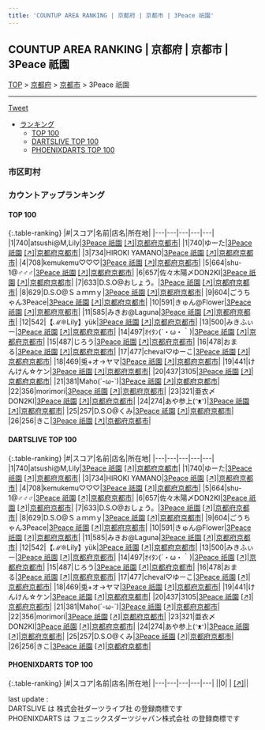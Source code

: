 ```yaml
---
title: 'COUNTUP AREA RANKING | 京都府 | 京都市 | 3Peace 祇園'
---
```

## COUNTUP AREA RANKING | 京都府 | 京都市 | 3Peace 祇園

[TOP](/darts/rank/) > [京都府](/darts/rank/京都府/) > [京都市](/darts/rank/京都府/京都市/) > 3Peace 祇園

___

<a href="https://twitter.com/share?ref_src=twsrc%5Etfw" data-text="COUNTUP AREA RANKING | 京都府京都市3Peace 祇園" class="twitter-share-button" data-hashtags="DARTSLIVE,PHOENIXDARTS,darts,ダーツ" data-show-count="false">Tweet</a>

* [ランキング](#カウントアップランキング)
    * [TOP 100](#top-100)
    * [DARTSLIVE TOP 100](#dartslive-top-100)
    * [PHOENIXDARTS TOP 100](#phoenixdarts-top-100)

### 市区町村

<ul>

</ul>

### カウントアップランキング

#### TOP 100



{:.table-ranking}
|#|スコア|名前|店名|所在地|
|---|---|---|---|---|
|1|740|<span class="rank-name-dl">atsushi@M,Lily</span>|<a href="/darts/rank/shops/9ee9347ed9a9ddfaa3f63593b5358cc4.html">3Peace 祇園</a> <a href="https://search.dartslive.com/jp/shop/9ee9347ed9a9ddfaa3f63593b5358cc4">[↗]</a>|<a href="/darts/rank/京都府/京都市">京都府京都市</a>|
|1|740|<span class="rank-name-dl">ゆーた</span>|<a href="/darts/rank/shops/9ee9347ed9a9ddfaa3f63593b5358cc4.html">3Peace 祇園</a> <a href="https://search.dartslive.com/jp/shop/9ee9347ed9a9ddfaa3f63593b5358cc4">[↗]</a>|<a href="/darts/rank/京都府/京都市">京都府京都市</a>|
|3|734|<span class="rank-name-dl">HIROKI YAMANO</span>|<a href="/darts/rank/shops/9ee9347ed9a9ddfaa3f63593b5358cc4.html">3Peace 祇園</a> <a href="https://search.dartslive.com/jp/shop/9ee9347ed9a9ddfaa3f63593b5358cc4">[↗]</a>|<a href="/darts/rank/京都府/京都市">京都府京都市</a>|
|4|708|<span class="rank-name-dl">kemukemu♡♡♡</span>|<a href="/darts/rank/shops/9ee9347ed9a9ddfaa3f63593b5358cc4.html">3Peace 祇園</a> <a href="https://search.dartslive.com/jp/shop/9ee9347ed9a9ddfaa3f63593b5358cc4">[↗]</a>|<a href="/darts/rank/京都府/京都市">京都府京都市</a>|
|5|664|<span class="rank-name-dl">shu-1@♂♂♂</span>|<a href="/darts/rank/shops/9ee9347ed9a9ddfaa3f63593b5358cc4.html">3Peace 祇園</a> <a href="https://search.dartslive.com/jp/shop/9ee9347ed9a9ddfaa3f63593b5358cc4">[↗]</a>|<a href="/darts/rank/京都府/京都市">京都府京都市</a>|
|6|657|<span class="rank-name-dl">佐々木陽〆DON2KI</span>|<a href="/darts/rank/shops/9ee9347ed9a9ddfaa3f63593b5358cc4.html">3Peace 祇園</a> <a href="https://search.dartslive.com/jp/shop/9ee9347ed9a9ddfaa3f63593b5358cc4">[↗]</a>|<a href="/darts/rank/京都府/京都市">京都府京都市</a>|
|7|633|<span class="rank-name-dl">D.S.O@おしょう。</span>|<a href="/darts/rank/shops/9ee9347ed9a9ddfaa3f63593b5358cc4.html">3Peace 祇園</a> <a href="https://search.dartslive.com/jp/shop/9ee9347ed9a9ddfaa3f63593b5358cc4">[↗]</a>|<a href="/darts/rank/京都府/京都市">京都府京都市</a>|
|8|629|<span class="rank-name-dl">D.S.O@Ｓａｍｍｙ</span>|<a href="/darts/rank/shops/9ee9347ed9a9ddfaa3f63593b5358cc4.html">3Peace 祇園</a> <a href="https://search.dartslive.com/jp/shop/9ee9347ed9a9ddfaa3f63593b5358cc4">[↗]</a>|<a href="/darts/rank/京都府/京都市">京都府京都市</a>|
|9|604|<span class="rank-name-dl">ごうちゃん3Peace</span>|<a href="/darts/rank/shops/9ee9347ed9a9ddfaa3f63593b5358cc4.html">3Peace 祇園</a> <a href="https://search.dartslive.com/jp/shop/9ee9347ed9a9ddfaa3f63593b5358cc4">[↗]</a>|<a href="/darts/rank/京都府/京都市">京都府京都市</a>|
|10|591|<span class="rank-name-dl">きゅん@Flower</span>|<a href="/darts/rank/shops/9ee9347ed9a9ddfaa3f63593b5358cc4.html">3Peace 祇園</a> <a href="https://search.dartslive.com/jp/shop/9ee9347ed9a9ddfaa3f63593b5358cc4">[↗]</a>|<a href="/darts/rank/京都府/京都市">京都府京都市</a>|
|11|585|<span class="rank-name-dl">みきお@Laguna</span>|<a href="/darts/rank/shops/9ee9347ed9a9ddfaa3f63593b5358cc4.html">3Peace 祇園</a> <a href="https://search.dartslive.com/jp/shop/9ee9347ed9a9ddfaa3f63593b5358cc4">[↗]</a>|<a href="/darts/rank/京都府/京都市">京都府京都市</a>|
|12|542|<span class="rank-name-dl">【ℳ❊Lily】yük</span>|<a href="/darts/rank/shops/9ee9347ed9a9ddfaa3f63593b5358cc4.html">3Peace 祇園</a> <a href="https://search.dartslive.com/jp/shop/9ee9347ed9a9ddfaa3f63593b5358cc4">[↗]</a>|<a href="/darts/rank/京都府/京都市">京都府京都市</a>|
|13|500|<span class="rank-name-dl">みきふぃー</span>|<a href="/darts/rank/shops/9ee9347ed9a9ddfaa3f63593b5358cc4.html">3Peace 祇園</a> <a href="https://search.dartslive.com/jp/shop/9ee9347ed9a9ddfaa3f63593b5358cc4">[↗]</a>|<a href="/darts/rank/京都府/京都市">京都府京都市</a>|
|14|497|<span class="rank-name-dl">ｵｲﾀﾝ(´・ω・｀)</span>|<a href="/darts/rank/shops/9ee9347ed9a9ddfaa3f63593b5358cc4.html">3Peace 祇園</a> <a href="https://search.dartslive.com/jp/shop/9ee9347ed9a9ddfaa3f63593b5358cc4">[↗]</a>|<a href="/darts/rank/京都府/京都市">京都府京都市</a>|
|15|487|<span class="rank-name-dl">じろう</span>|<a href="/darts/rank/shops/9ee9347ed9a9ddfaa3f63593b5358cc4.html">3Peace 祇園</a> <a href="https://search.dartslive.com/jp/shop/9ee9347ed9a9ddfaa3f63593b5358cc4">[↗]</a>|<a href="/darts/rank/京都府/京都市">京都府京都市</a>|
|16|478|<span class="rank-name-dl">おまる</span>|<a href="/darts/rank/shops/9ee9347ed9a9ddfaa3f63593b5358cc4.html">3Peace 祇園</a> <a href="https://search.dartslive.com/jp/shop/9ee9347ed9a9ddfaa3f63593b5358cc4">[↗]</a>|<a href="/darts/rank/京都府/京都市">京都府京都市</a>|
|17|477|<span class="rank-name-dl">cheval♡ゆーこ</span>|<a href="/darts/rank/shops/9ee9347ed9a9ddfaa3f63593b5358cc4.html">3Peace 祇園</a> <a href="https://search.dartslive.com/jp/shop/9ee9347ed9a9ddfaa3f63593b5358cc4">[↗]</a>|<a href="/darts/rank/京都府/京都市">京都府京都市</a>|
|18|469|<span class="rank-name-dl">兎+オ→ヤマ</span>|<a href="/darts/rank/shops/9ee9347ed9a9ddfaa3f63593b5358cc4.html">3Peace 祇園</a> <a href="https://search.dartslive.com/jp/shop/9ee9347ed9a9ddfaa3f63593b5358cc4">[↗]</a>|<a href="/darts/rank/京都府/京都市">京都府京都市</a>|
|19|441|<span class="rank-name-dl">けんけん☆ケン</span>|<a href="/darts/rank/shops/9ee9347ed9a9ddfaa3f63593b5358cc4.html">3Peace 祇園</a> <a href="https://search.dartslive.com/jp/shop/9ee9347ed9a9ddfaa3f63593b5358cc4">[↗]</a>|<a href="/darts/rank/京都府/京都市">京都府京都市</a>|
|20|437|<span class="rank-name-dl">3105</span>|<a href="/darts/rank/shops/9ee9347ed9a9ddfaa3f63593b5358cc4.html">3Peace 祇園</a> <a href="https://search.dartslive.com/jp/shop/9ee9347ed9a9ddfaa3f63593b5358cc4">[↗]</a>|<a href="/darts/rank/京都府/京都市">京都府京都市</a>|
|21|381|<span class="rank-name-dl">Maho(´-ω-`)</span>|<a href="/darts/rank/shops/9ee9347ed9a9ddfaa3f63593b5358cc4.html">3Peace 祇園</a> <a href="https://search.dartslive.com/jp/shop/9ee9347ed9a9ddfaa3f63593b5358cc4">[↗]</a>|<a href="/darts/rank/京都府/京都市">京都府京都市</a>|
|22|356|<span class="rank-name-dl">morimori</span>|<a href="/darts/rank/shops/9ee9347ed9a9ddfaa3f63593b5358cc4.html">3Peace 祇園</a> <a href="https://search.dartslive.com/jp/shop/9ee9347ed9a9ddfaa3f63593b5358cc4">[↗]</a>|<a href="/darts/rank/京都府/京都市">京都府京都市</a>|
|23|321|<span class="rank-name-dl">亜衣〆DON2KI</span>|<a href="/darts/rank/shops/9ee9347ed9a9ddfaa3f63593b5358cc4.html">3Peace 祇園</a> <a href="https://search.dartslive.com/jp/shop/9ee9347ed9a9ddfaa3f63593b5358cc4">[↗]</a>|<a href="/darts/rank/京都府/京都市">京都府京都市</a>|
|24|274|<span class="rank-name-dl">あや参上(ᵔᴥᵔ)</span>|<a href="/darts/rank/shops/9ee9347ed9a9ddfaa3f63593b5358cc4.html">3Peace 祇園</a> <a href="https://search.dartslive.com/jp/shop/9ee9347ed9a9ddfaa3f63593b5358cc4">[↗]</a>|<a href="/darts/rank/京都府/京都市">京都府京都市</a>|
|25|257|<span class="rank-name-dl">D.S.O@くみ</span>|<a href="/darts/rank/shops/9ee9347ed9a9ddfaa3f63593b5358cc4.html">3Peace 祇園</a> <a href="https://search.dartslive.com/jp/shop/9ee9347ed9a9ddfaa3f63593b5358cc4">[↗]</a>|<a href="/darts/rank/京都府/京都市">京都府京都市</a>|
|26|256|<span class="rank-name-dl">きこ</span>|<a href="/darts/rank/shops/9ee9347ed9a9ddfaa3f63593b5358cc4.html">3Peace 祇園</a> <a href="https://search.dartslive.com/jp/shop/9ee9347ed9a9ddfaa3f63593b5358cc4">[↗]</a>|<a href="/darts/rank/京都府/京都市">京都府京都市</a>|


#### DARTSLIVE TOP 100



{:.table-ranking}
|#|スコア|名前|店名|所在地|
|---|---|---|---|---|
|1|740|<span class="rank-name-dl">atsushi@M,Lily</span>|<a href="/darts/rank/shops/9ee9347ed9a9ddfaa3f63593b5358cc4.html">3Peace 祇園</a> <a href="https://search.dartslive.com/jp/shop/9ee9347ed9a9ddfaa3f63593b5358cc4">[↗]</a>|<a href="/darts/rank/京都府/京都市">京都府京都市</a>|
|1|740|<span class="rank-name-dl">ゆーた</span>|<a href="/darts/rank/shops/9ee9347ed9a9ddfaa3f63593b5358cc4.html">3Peace 祇園</a> <a href="https://search.dartslive.com/jp/shop/9ee9347ed9a9ddfaa3f63593b5358cc4">[↗]</a>|<a href="/darts/rank/京都府/京都市">京都府京都市</a>|
|3|734|<span class="rank-name-dl">HIROKI YAMANO</span>|<a href="/darts/rank/shops/9ee9347ed9a9ddfaa3f63593b5358cc4.html">3Peace 祇園</a> <a href="https://search.dartslive.com/jp/shop/9ee9347ed9a9ddfaa3f63593b5358cc4">[↗]</a>|<a href="/darts/rank/京都府/京都市">京都府京都市</a>|
|4|708|<span class="rank-name-dl">kemukemu♡♡♡</span>|<a href="/darts/rank/shops/9ee9347ed9a9ddfaa3f63593b5358cc4.html">3Peace 祇園</a> <a href="https://search.dartslive.com/jp/shop/9ee9347ed9a9ddfaa3f63593b5358cc4">[↗]</a>|<a href="/darts/rank/京都府/京都市">京都府京都市</a>|
|5|664|<span class="rank-name-dl">shu-1@♂♂♂</span>|<a href="/darts/rank/shops/9ee9347ed9a9ddfaa3f63593b5358cc4.html">3Peace 祇園</a> <a href="https://search.dartslive.com/jp/shop/9ee9347ed9a9ddfaa3f63593b5358cc4">[↗]</a>|<a href="/darts/rank/京都府/京都市">京都府京都市</a>|
|6|657|<span class="rank-name-dl">佐々木陽〆DON2KI</span>|<a href="/darts/rank/shops/9ee9347ed9a9ddfaa3f63593b5358cc4.html">3Peace 祇園</a> <a href="https://search.dartslive.com/jp/shop/9ee9347ed9a9ddfaa3f63593b5358cc4">[↗]</a>|<a href="/darts/rank/京都府/京都市">京都府京都市</a>|
|7|633|<span class="rank-name-dl">D.S.O@おしょう。</span>|<a href="/darts/rank/shops/9ee9347ed9a9ddfaa3f63593b5358cc4.html">3Peace 祇園</a> <a href="https://search.dartslive.com/jp/shop/9ee9347ed9a9ddfaa3f63593b5358cc4">[↗]</a>|<a href="/darts/rank/京都府/京都市">京都府京都市</a>|
|8|629|<span class="rank-name-dl">D.S.O@Ｓａｍｍｙ</span>|<a href="/darts/rank/shops/9ee9347ed9a9ddfaa3f63593b5358cc4.html">3Peace 祇園</a> <a href="https://search.dartslive.com/jp/shop/9ee9347ed9a9ddfaa3f63593b5358cc4">[↗]</a>|<a href="/darts/rank/京都府/京都市">京都府京都市</a>|
|9|604|<span class="rank-name-dl">ごうちゃん3Peace</span>|<a href="/darts/rank/shops/9ee9347ed9a9ddfaa3f63593b5358cc4.html">3Peace 祇園</a> <a href="https://search.dartslive.com/jp/shop/9ee9347ed9a9ddfaa3f63593b5358cc4">[↗]</a>|<a href="/darts/rank/京都府/京都市">京都府京都市</a>|
|10|591|<span class="rank-name-dl">きゅん@Flower</span>|<a href="/darts/rank/shops/9ee9347ed9a9ddfaa3f63593b5358cc4.html">3Peace 祇園</a> <a href="https://search.dartslive.com/jp/shop/9ee9347ed9a9ddfaa3f63593b5358cc4">[↗]</a>|<a href="/darts/rank/京都府/京都市">京都府京都市</a>|
|11|585|<span class="rank-name-dl">みきお@Laguna</span>|<a href="/darts/rank/shops/9ee9347ed9a9ddfaa3f63593b5358cc4.html">3Peace 祇園</a> <a href="https://search.dartslive.com/jp/shop/9ee9347ed9a9ddfaa3f63593b5358cc4">[↗]</a>|<a href="/darts/rank/京都府/京都市">京都府京都市</a>|
|12|542|<span class="rank-name-dl">【ℳ❊Lily】yük</span>|<a href="/darts/rank/shops/9ee9347ed9a9ddfaa3f63593b5358cc4.html">3Peace 祇園</a> <a href="https://search.dartslive.com/jp/shop/9ee9347ed9a9ddfaa3f63593b5358cc4">[↗]</a>|<a href="/darts/rank/京都府/京都市">京都府京都市</a>|
|13|500|<span class="rank-name-dl">みきふぃー</span>|<a href="/darts/rank/shops/9ee9347ed9a9ddfaa3f63593b5358cc4.html">3Peace 祇園</a> <a href="https://search.dartslive.com/jp/shop/9ee9347ed9a9ddfaa3f63593b5358cc4">[↗]</a>|<a href="/darts/rank/京都府/京都市">京都府京都市</a>|
|14|497|<span class="rank-name-dl">ｵｲﾀﾝ(´・ω・｀)</span>|<a href="/darts/rank/shops/9ee9347ed9a9ddfaa3f63593b5358cc4.html">3Peace 祇園</a> <a href="https://search.dartslive.com/jp/shop/9ee9347ed9a9ddfaa3f63593b5358cc4">[↗]</a>|<a href="/darts/rank/京都府/京都市">京都府京都市</a>|
|15|487|<span class="rank-name-dl">じろう</span>|<a href="/darts/rank/shops/9ee9347ed9a9ddfaa3f63593b5358cc4.html">3Peace 祇園</a> <a href="https://search.dartslive.com/jp/shop/9ee9347ed9a9ddfaa3f63593b5358cc4">[↗]</a>|<a href="/darts/rank/京都府/京都市">京都府京都市</a>|
|16|478|<span class="rank-name-dl">おまる</span>|<a href="/darts/rank/shops/9ee9347ed9a9ddfaa3f63593b5358cc4.html">3Peace 祇園</a> <a href="https://search.dartslive.com/jp/shop/9ee9347ed9a9ddfaa3f63593b5358cc4">[↗]</a>|<a href="/darts/rank/京都府/京都市">京都府京都市</a>|
|17|477|<span class="rank-name-dl">cheval♡ゆーこ</span>|<a href="/darts/rank/shops/9ee9347ed9a9ddfaa3f63593b5358cc4.html">3Peace 祇園</a> <a href="https://search.dartslive.com/jp/shop/9ee9347ed9a9ddfaa3f63593b5358cc4">[↗]</a>|<a href="/darts/rank/京都府/京都市">京都府京都市</a>|
|18|469|<span class="rank-name-dl">兎+オ→ヤマ</span>|<a href="/darts/rank/shops/9ee9347ed9a9ddfaa3f63593b5358cc4.html">3Peace 祇園</a> <a href="https://search.dartslive.com/jp/shop/9ee9347ed9a9ddfaa3f63593b5358cc4">[↗]</a>|<a href="/darts/rank/京都府/京都市">京都府京都市</a>|
|19|441|<span class="rank-name-dl">けんけん☆ケン</span>|<a href="/darts/rank/shops/9ee9347ed9a9ddfaa3f63593b5358cc4.html">3Peace 祇園</a> <a href="https://search.dartslive.com/jp/shop/9ee9347ed9a9ddfaa3f63593b5358cc4">[↗]</a>|<a href="/darts/rank/京都府/京都市">京都府京都市</a>|
|20|437|<span class="rank-name-dl">3105</span>|<a href="/darts/rank/shops/9ee9347ed9a9ddfaa3f63593b5358cc4.html">3Peace 祇園</a> <a href="https://search.dartslive.com/jp/shop/9ee9347ed9a9ddfaa3f63593b5358cc4">[↗]</a>|<a href="/darts/rank/京都府/京都市">京都府京都市</a>|
|21|381|<span class="rank-name-dl">Maho(´-ω-`)</span>|<a href="/darts/rank/shops/9ee9347ed9a9ddfaa3f63593b5358cc4.html">3Peace 祇園</a> <a href="https://search.dartslive.com/jp/shop/9ee9347ed9a9ddfaa3f63593b5358cc4">[↗]</a>|<a href="/darts/rank/京都府/京都市">京都府京都市</a>|
|22|356|<span class="rank-name-dl">morimori</span>|<a href="/darts/rank/shops/9ee9347ed9a9ddfaa3f63593b5358cc4.html">3Peace 祇園</a> <a href="https://search.dartslive.com/jp/shop/9ee9347ed9a9ddfaa3f63593b5358cc4">[↗]</a>|<a href="/darts/rank/京都府/京都市">京都府京都市</a>|
|23|321|<span class="rank-name-dl">亜衣〆DON2KI</span>|<a href="/darts/rank/shops/9ee9347ed9a9ddfaa3f63593b5358cc4.html">3Peace 祇園</a> <a href="https://search.dartslive.com/jp/shop/9ee9347ed9a9ddfaa3f63593b5358cc4">[↗]</a>|<a href="/darts/rank/京都府/京都市">京都府京都市</a>|
|24|274|<span class="rank-name-dl">あや参上(ᵔᴥᵔ)</span>|<a href="/darts/rank/shops/9ee9347ed9a9ddfaa3f63593b5358cc4.html">3Peace 祇園</a> <a href="https://search.dartslive.com/jp/shop/9ee9347ed9a9ddfaa3f63593b5358cc4">[↗]</a>|<a href="/darts/rank/京都府/京都市">京都府京都市</a>|
|25|257|<span class="rank-name-dl">D.S.O@くみ</span>|<a href="/darts/rank/shops/9ee9347ed9a9ddfaa3f63593b5358cc4.html">3Peace 祇園</a> <a href="https://search.dartslive.com/jp/shop/9ee9347ed9a9ddfaa3f63593b5358cc4">[↗]</a>|<a href="/darts/rank/京都府/京都市">京都府京都市</a>|
|26|256|<span class="rank-name-dl">きこ</span>|<a href="/darts/rank/shops/9ee9347ed9a9ddfaa3f63593b5358cc4.html">3Peace 祇園</a> <a href="https://search.dartslive.com/jp/shop/9ee9347ed9a9ddfaa3f63593b5358cc4">[↗]</a>|<a href="/darts/rank/京都府/京都市">京都府京都市</a>|


#### PHOENIXDARTS TOP 100



{:.table-ranking}
|#|スコア|名前|店名|所在地|
|---|---|---|---|---|
||0|<span class="rank-name-dl"> </span>|<a href="/darts/rank/shops/.html"></a> <a href="">[↗]</a>|<a href="/darts/rank//"></a>|


<div class="footer border-top border-gray-light mt-5 pt-3 text-right text-gray">
    last update : <span style="font-weight: italic" id="foot_last_modified"></span><br />
    DARTSLIVE は 株式会社ダーツライブ社 の登録商標です<br />
    PHOENIXDARTS は フェニックスダーツジャパン株式会社 の登録商標です<br />
</div>

<script src="https://cdnjs.cloudflare.com/ajax/libs/jquery.tablesorter/2.31.3/js/jquery.tablesorter.min.js" integrity="sha512-qzgd5cYSZcosqpzpn7zF2ZId8f/8CHmFKZ8j7mU4OUXTNRd5g+ZHBPsgKEwoqxCtdQvExE5LprwwPAgoicguNg==" crossorigin="anonymous" referrerpolicy="no-referrer"></script>
<link rel="stylesheet" href="https://cdnjs.cloudflare.com/ajax/libs/jquery.tablesorter/2.31.3/css/theme.default.min.css" integrity="sha512-wghhOJkjQX0Lh3NSWvNKeZ0ZpNn+SPVXX1Qyc9OCaogADktxrBiBdKGDoqVUOyhStvMBmJQ8ZdMHiR3wuEq8+w==" crossorigin="anonymous" referrerpolicy="no-referrer" />
<script>
$(function() {
    $(".table-ranking").tablesorter({sortList:[[0, 0]]});
    $("#foot_last_modified").text(formatDate(new Date(document.lastModified), 'yyyy-MM-dd HH:mm:ss'));
});
</script>

<script async src="https://platform.twitter.com/widgets.js" charset="utf-8"></script>